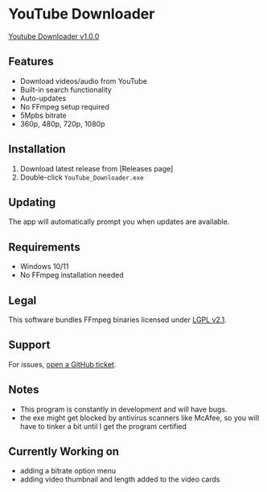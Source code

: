 # YouTube Downloader

[Youtube Downloader v1.0.0](images/YoutubeDownloaderv1.0.0.png)

## Features
- Download videos/audio from YouTube
- Built-in search functionality
- Auto-updates
- No FFmpeg setup required
- 5Mpbs bitrate
- 360p, 480p, 720p, 1080p

## Installation
1. Download latest release from [Releases page]
2. Double-click `YouTube_Downloader.exe`

## Updating
The app will automatically prompt you when updates are available.

## Requirements
- Windows 10/11
- No FFmpeg installation needed

## Legal
This software bundles FFmpeg binaries licensed under [LGPL v2.1](src/ffmpeg/LICENSE.txt).

## Support
For issues, [open a GitHub ticket](https://github.com/SleepyTK/YoutubeDownloader/issues).

## Notes
- This program is constantly in development and will have bugs.
- the exe might get blocked by antivirus scanners like McAfee, so you will have to tinker a bit until I get the program certified

## Currently Working on
- adding a bitrate option menu
- adding video thumbnail and length added to the video cards

